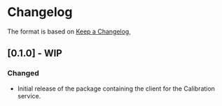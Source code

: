 # Changelog

The format is based on [Keep a Changelog](https://keepachangelog.com/en/1.0.0/),


## [0.1.0] - WIP
### Changed
- Initial release of the package containing the client for the Calibration service.